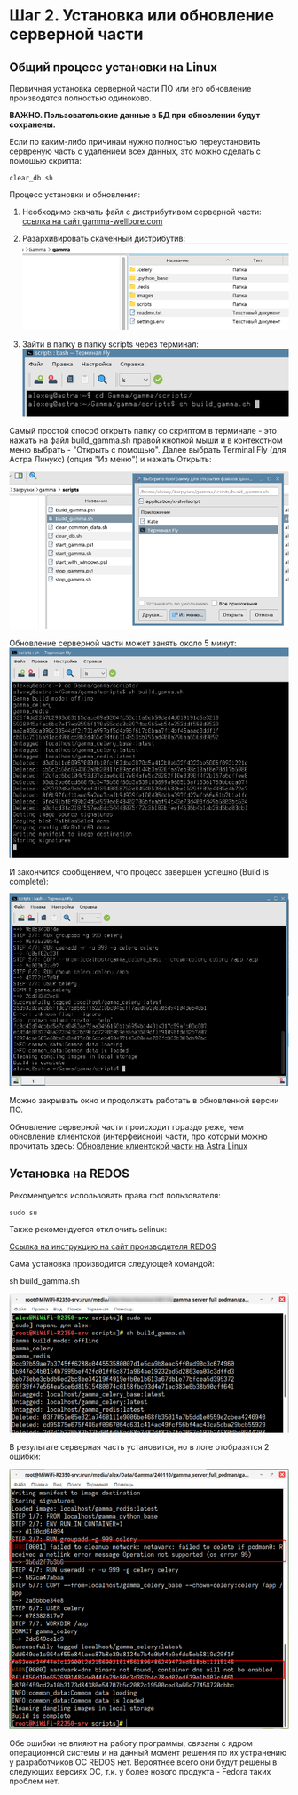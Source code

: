 
# Шаг 2. Установка или обновление серверной части

## Общий процесс установки на Linux

Первичная установка серверной части ПО или его обновление производятся полностью одиноково.

**ВАЖНО. Пользовательские данные в БД при обновлении будут сохранены.**

Если по каким-либо причинам нужно полностью переустановить сервреную часть с удалением всех данных, это можно сделать с помощью скрипта: 

```
clear_db.sh
```

Процесс установки и обновления:

1. Необходимо скачать файл с дистрибутивом серверной части:
[ссылка на сайт gamma-wellbore.com](https://gamma-wellbore.com/download/server_linux_podman/)

2. Разархивировать скаченный дистрибутив:
![](../files/Gamma_Astra_InstallPack.png)

3. Зайти в папку в папку scripts через терминал:
![](../files/SH_run_fromTerminal.png)

Самый простой способ открыть папку со скриптом в терминале - это нажать на файл build_gamma.sh правой кнопкой мыши и в контекстном меню выбрать - "Открыть с помощью". Далее выбрать Terminal Fly (для Астра Линукс) (опция "Из меню") и нажать Открыть:

![](../files/OpenInTerminal.png)


Обновление серверной части может занять около 5 минут:
![](../files/Gamma_Update_InProgress.png)

И закончится сообщением, что процесс завершен успешно (Build is complete):

![](../files/Gamma_Update_Finish.png)

Можно закрывать окно и продолжать работать в обновленной версии ПО.

Обновление серверной части происходит гораздо реже, чем обновление клиентской (интерфейсной) части, про который можно прочитать здесь: [Обновление клиентской части на Astra Linux](Обновление%20клиентской%20части%20на%20Astra%20Linux.md)


## Установка на REDOS


Рекомендуется использовать права root пользователя:

```
sudo su
```

Также рекомендуется отключить selinux:

[Cсылка на инструкцию на сайт производителя REDOS](https://redos.red-soft.ru/base/arm/arm-other/disable-selinux/)

Сама установка производится следующей командой:

sh build_gamma.sh

![](files/Pasted%20image%2020240118100418.png)

В результате серверная часть установится, но в логе отобразятся 2 ошибки:

![](files/Pasted%20image%2020240118100519.png)

Обе ошибки не влияют на работу программы, связаны с ядром операционной системы и на данный момент решения по их устранению у разработчиков ОС REDOS нет. Вероятнее всего они будут решены в следующих версиях ОС, т.к. у более нового продукта - Fedora таких проблем нет.
